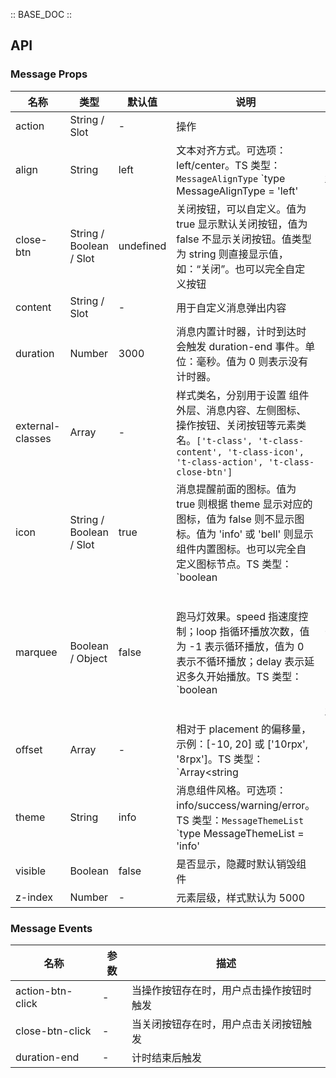 :: BASE_DOC ::

## API

### Message Props

名称 | 类型 | 默认值 | 说明 | 必传
-- | -- | -- | -- | --
action | String / Slot | - | 操作 | N
align | String | left | 文本对齐方式。可选项：left/center。TS 类型：`MessageAlignType` `type MessageAlignType = 'left' | 'center'`。[详细类型定义](https://github.com/Tencent/tdesign-miniprogram/tree/develop/src/message/type.ts) | N
close-btn | String / Boolean / Slot | undefined | 关闭按钮，可以自定义。值为 true 显示默认关闭按钮，值为 false 不显示关闭按钮。值类型为 string 则直接显示值，如：“关闭”。也可以完全自定义按钮 | N
content | String / Slot | - | 用于自定义消息弹出内容 | N
duration | Number | 3000 | 消息内置计时器，计时到达时会触发 duration-end 事件。单位：毫秒。值为 0 则表示没有计时器。 | N
external-classes | Array | - | 样式类名，分别用于设置 组件外层、消息内容、左侧图标、操作按钮、关闭按钮等元素类名。`['t-class', 't-class-content', 't-class-icon', 't-class-action', 't-class-close-btn']` | N
icon | String / Boolean / Slot | true | 消息提醒前面的图标。值为 true 则根据 theme 显示对应的图标，值为 false 则不显示图标。值为 'info' 或 'bell' 则显示组件内置图标。也可以完全自定义图标节点。TS 类型：`boolean | 'info' | 'bell'` | N
marquee | Boolean / Object | false | 跑马灯效果。speed 指速度控制；loop 指循环播放次数，值为 -1 表示循环播放，值为 0 表示不循环播放；delay 表示延迟多久开始播放。TS 类型：`boolean | DrawMarquee` `interface DrawMarquee { speed?: number; loop?: number; delay?: number }`。[详细类型定义](https://github.com/Tencent/tdesign-miniprogram/tree/develop/src/message/type.ts) | N
offset | Array | - | 相对于 placement 的偏移量，示例：[-10, 20] 或 ['10rpx', '8rpx']。TS 类型：`Array<string | number>` | N
theme | String | info | 消息组件风格。可选项：info/success/warning/error。TS 类型：`MessageThemeList` `type MessageThemeList = 'info' | 'success' | 'warning' | 'error'`。[详细类型定义](https://github.com/Tencent/tdesign-miniprogram/tree/develop/src/message/type.ts) | N
visible | Boolean | false | 是否显示，隐藏时默认销毁组件 | N
z-index | Number | - | 元素层级，样式默认为 5000 | N

### Message Events

名称 | 参数 | 描述
-- | -- | --
action-btn-click | - | 当操作按钮存在时，用户点击操作按钮时触发
close-btn-click | - | 当关闭按钮存在时，用户点击关闭按钮触发
duration-end | \- | 计时结束后触发
